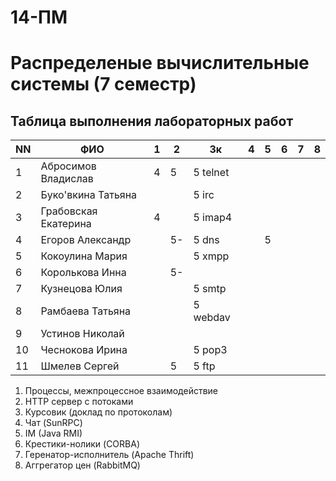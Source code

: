# 14-ПМ
# Распределеные вычислительные системы (7 семестр)
## Таблица выполнения лабораторных работ

| NN  | ФИО                  | 1   | 2   | 3к        | 4   | 5   | 6   | 7   | 8   |
| --- | -------------------- | --- | --- | --------- | --- | --- | --- | --- | --- |
| 1   | Абросимов Владислав  | 4   | 5   | 5 telnet  |     |     |     |     |     |
| 2   | Буко'вкина Татьяна   |     |     | 5 irc     |     |     |     |     |     |
| 3   | Грабовская Екатерина | 4   |     | 5 imap4   |     |     |     |     |     |
| 4   | Егоров Александр     |     | 5-  | 5 dns     |     | 5   |     |     |     |
| 5   | Кокоулина Мария      |     |     | 5 xmpp    |     |     |     |     |     |
| 6   | Королькова Инна      |     | 5-  |           |     |     |     |     |     |
| 7   | Кузнецова Юлия       |     |     | 5 smtp    |     |     |     |     |     |
| 8   | Рамбаева Татьяна     |     |     | 5 webdav  |     |     |     |     |     |
| 9   | Устинов Николай      |     |     |           |     |     |     |     |     |
| 10  | Чеснокова Ирина      |     |     | 5 pop3    |     |     |     |     |     |
| 11  | Шмелев Сергей        |     | 5   | 5 ftp     |     |     |     |     |     |

1) Процессы, межпроцессное взаимодействие
2) HTTP сервер с потоками
3) Курсовик (доклад по протоколам)
4) Чат (SunRPC)
5) IM (Java RMI)
6) Крестики-нолики (CORBA)
7) Геренатор-исполнитель (Apache Thrift)
8) Аггрегатор цен (RabbitMQ)
